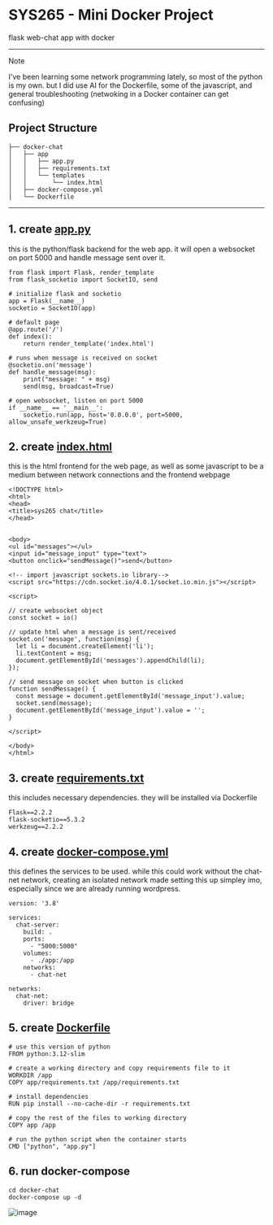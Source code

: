 # SYS265 - Mini Docker Project
flask web-chat app with docker
___


>[!Note]
> I've been learning some network programming lately, so most of the python is my own. but I did use AI for the Dockerfile, some of the javascript, and general troubleshooting (netwoking in a Docker container can get confusing)

## Project Structure
```
├── docker-chat
│   ├── app
│   │   ├── app.py
│   │   ├── requirements.txt
│   │   └── templates
│   │       └── index.html
│   ├── docker-compose.yml
│   └── Dockerfile
```

___
## 1. create [app.py](https://github.com/charlottecroce/ChamplainTechJournals/blob/main/sysadmin-ii-sys265/docker_proj1/app/app.py)
this is the python/flask backend for the web app. it will open a websocket on port 5000 and handle message sent over it.
```
from flask import Flask, render_template
from flask_socketio import SocketIO, send

# initialize flask and socketio
app = Flask(__name__)
socketio = SocketIO(app)

# default page
@app.route('/')
def index():
    return render_template('index.html')

# runs when message is received on socket
@socketio.on('message')
def handle_message(msg):
    print("message: " + msg)
    send(msg, broadcast=True)

# open websocket, listen on port 5000
if __name__ == '__main__':
    socketio.run(app, host='0.0.0.0', port=5000, allow_unsafe_werkzeug=True)
```

## 2. create [index.html](https://github.com/charlottecroce/ChamplainTechJournals/blob/main/sysadmin-ii-sys265/docker_proj1/app/templates/index.html)
this is the html frontend for the web page, as well as some javascript to be a medium between network connections and the frontend webpage
```
<!DOCTYPE html>
<html>
<head>
<title>sys265 chat</title>
</head>


<body>
<ul id="messages"></ul>
<input id="message_input" type="text">
<button onclick="sendMessage()">send</button>

<!-- import javascript sockets.io library-->
<script src="https://cdn.socket.io/4.0.1/socket.io.min.js"></script>

<script>

// create websocket object
const socket = io()

// update html when a message is sent/received
socket.on('message', function(msg) {
  let li = document.createElement('li');
  li.textContent = msg;
  document.getElementById('messages').appendChild(li);
});

// send message on socket when button is clicked
function sendMessage() {
  const message = document.getElementById('message_input').value;
  socket.send(message);
  document.getElementById('message_input').value = '';
}

</script>

</body>
</html>
```

## 3. create [requirements.txt](https://github.com/charlottecroce/ChamplainTechJournals/blob/main/sysadmin-ii-sys265/docker_proj1/app/requirements.txt)
this includes necessary dependencies. they will be installed via Dockerfile
```
Flask==2.2.2
flask-socketio==5.3.2
werkzeug==2.2.2
```

## 4. create [docker-compose.yml](https://github.com/charlottecroce/ChamplainTechJournals/blob/main/sysadmin-ii-sys265/docker_proj1/docker-compose.yml)
this defines the services to be used. while this could work without the chat-net network, creating an isolated network made setting this up simpley imo, especially since we are already running wordpress.
```
version: '3.8'

services:
  chat-server:
    build: .
    ports:
      - "5000:5000"
    volumes:
      - ./app:/app
    networks:
      - chat-net

networks:
  chat-net:
    driver: bridge
```

## 5. create [Dockerfile](https://github.com/charlottecroce/ChamplainTechJournals/blob/main/sysadmin-ii-sys265/docker_proj1/Dockerfile)
```
# use this version of python
FROM python:3.12-slim

# create a working directory and copy requirements file to it
WORKDIR /app
COPY app/requirements.txt /app/requirements.txt

# install dependencies
RUN pip install --no-cache-dir -r requirements.txt

# copy the rest of the files to working directory
COPY app /app

# run the python script when the container starts
CMD ["python", "app.py"]
```

## 6. run docker-compose
```
cd docker-chat
docker-compose up -d
```
![image](https://github.com/user-attachments/assets/5e739863-3710-4ea0-8988-2a9c56ddb981)
